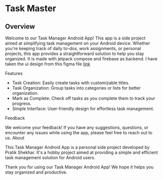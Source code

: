 # Task Master

## Overview

Welcome to our Task Manager Android App! This app is a side project aimed at simplifying task management on your Android device. Whether you're keeping track of daily to-dos, work assignments, or personal projects, this app provides a straightforward solution to help you stay organized.
It is made with jetpack compose and firebase as backend. I have taken the ui design from this figma file [link](https://www.figma.com/community/file/1085487927946502976/task-wan-task-management?searchSessionId=lvqwggzb-3xdruhrk1hq)

Features

- Task Creation: Easily create tasks with customizable titles.
- Task Organization: Group tasks into categories or lists for better organization.
- Mark as Complete: Check off tasks as you complete them to track your progress.
- Simple Interface: User-friendly design for effortless task management.



Feedback

We welcome your feedback! If you have any suggestions, questions, or encounter any issues while using the app, please feel free to reach out to us.
About

This Task Manager Android App is a personal side project developed by Pratik Shekhar. It's a hobby project aimed at providing a simple and efficient task management solution for Android users.

Thank you for using our Task Manager Android App! We hope it helps you stay organized and productive.
